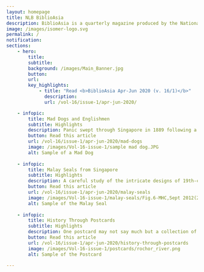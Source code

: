 ```yaml
---
layout: homepage
title: NLB BiblioAsia
description: BiblioAsia is a quarterly magazine produced by the National Library of Singapore
image: /images/isomer-logo.svg
permalink: /
notification: 
sections:
    - hero:
        title: 
        subtitle:
        background: /images/Main_Banner.jpg
        button:
        url:
        key_highlights:
            - title: "Read <b>BiblioAsia Apr-Jun 2020 (v. 16/1)</b>"
              description:
              url: /vol-16/issue-1/apr-jun-2020/

    - infopic:
        title: Mad Dogs and Englishmen
        subtitle: Highlights
        description: Panic swept through Singapore in 1889 following a serious outbreak of rabies on the island. Stray dogs were intially blamed but the real culprits were purebreds imported from England a few years before. Find out how the authorities contained the disease in this issue's cover story.
        button: Read this article
        url: /vol-16/issue-1/apr-jun-2020/mad-dogs
        image: /images/Vol-16-issue-1/sample mad dog.JPG
        alt: Sample of a Mad Dog
        
    - infopic:
        title: Malay Seals from Singapore
        subtitle: Highlights
        description: A careful study of the intricate designs of 19th-century Malay seals and the imprints they leave behind can reveal a surprising amount of information.
        button: Read this article
        url: /vol-16/issue-1/apr-jun-2020/malay-seals
        image: /images/Vol-16-issue-1/malay-seals/Fig.6-MHC,Sept 2012(2)_100dpi.jpg
        alt: Sample of the Malay Seal
    
    - infopic:
        title: History Through Postcards
        subtitle: Highlights
        description: One postcard may not say much but a collection of postcards can speak volumes. A new book published by the National Library, Postcard Impressions of Early 20th-Century Singapore, features postcards from the Lim Shao Bin Collection. Find out what they have to say.
        button: Read this article
        url: /vol-16/issue-1/apr-jun-2020/history-through-postcards
        image: /images/Vol-16-issue-1/postcards/rochor_river.png
        alt: Sample of the Postcard       
      
---
```

